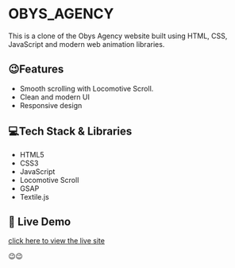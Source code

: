 # OBYS_AGENCY
This is a clone of the Obys Agency website built using HTML, CSS, JavaScript and modern web animation libraries.
## 😉Features
- Smooth scrolling with Locomotive Scroll.
- Clean and modern UI
- Responsive design
## 💻Tech Stack & Libraries
- HTML5
- CSS3
- JavaScript
- Locomotive Scroll
- GSAP
- Textile.js
## 🔗 Live Demo
[click here to view the live site](https://vidhi478.github.io/OBYS_AGENCY/)

😉😉
